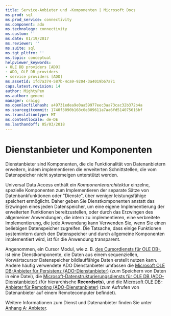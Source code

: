 ```yaml
---
title: Service-Anbieter und -Komponenten | Microsoft Docs
ms.prod: sql
ms.prod_service: connectivity
ms.component: ado
ms.technology: connectivity
ms.custom: ''
ms.date: 01/19/2017
ms.reviewer: ''
ms.suite: sql
ms.tgt_pltfrm: ''
ms.topic: conceptual
helpviewer_keywords:
- OLE DB providers [ADO]
- ADO, OLE DB providers
- service providers [ADO]
ms.assetid: 1fd7a374-587b-4ca9-9204-3a4019b67a71
caps.latest.revision: 14
author: MightyPen
ms.author: genemi
manager: craigg
ms.openlocfilehash: a49731edea9e0aa59977eec3aa73cac32b372b4a
ms.sourcegitcommit: 1740f3090b168c0e809611a7aa6fd514075616bf
ms.translationtype: MT
ms.contentlocale: de-DE
ms.lasthandoff: 05/03/2018
---
```

# <a name="service-providers-and-components"></a>Dienstanbieter und Komponenten
Dienstanbieter sind Komponenten, die die Funktionalität von Datenanbietern erweitern, indem implementieren die erweiterten Schnittstellen, die vom Datenspeicher nicht systemeigen unterstützt werden.  
  
 Universal Data Access enthält ein *Komponentenarchitektur* einzelne, spezielle Komponenten zum Implementieren der separate Sätze von Datenbankfunktionen oder "Dienste", über weniger leistungsfähige speichert ermöglicht. Daher geben Sie Dienstkomponenten anstatt das Erzwingen eines jeden Datenspeicher, um eine eigene Implementierung der erweiterten Funktionen bereitzustellen, oder durch das Erzwingen des allgemeiner Anwendungen, die intern zu implementieren, eine verbreitete Implementierung, die jede Anwendung kann Verwenden Sie, wenn Sie einen beliebigen Datenspeicher zugreifen. Die Tatsache, dass einige Funktionen systemintern durch den Datenspeicher und durch allgemeine Komponenten implementiert wird, ist für die Anwendung transparent.  
  
 Angenommen, ein Cursor Modul, wie z. B. [des Cursordiensts für OLE DB-](http://msdn.microsoft.com/en-us/57638feb-4ecd-4051-becb-8f828d21cf44), ist eine Dienstkomponente, die Daten aus einem sequenziellen, Vorwärtscursor Datenspeicher bildlauffähige Daten erstellt nutzen kann. Andere häufig verwendete ADO Dienstanbieter umfassen die [Microsoft OLE DB-Anbieter für Persistenz (ADO-Dienstanbieter)](../../../ado/guide/appendixes/microsoft-ole-db-persistence-provider-ado-service-provider.md) (zum Speichern von Daten in eine Datei), die [Microsoft-Datenstrukturierungsdiensts für OLE DB (ADO-Dienstanbieter) ](../../../ado/guide/appendixes/microsoft-data-shaping-service-for-ole-db-ado-service-provider.md) (für hierarchische **Recordsets**), und die [Microsoft OLE DB-Anbieter für Remoting (ADO-Dienstanbieter)](../../../ado/guide/appendixes/microsoft-ole-db-remoting-provider-ado-service-provider.md) (zum Aufrufen von Datenanbieter auf einem Remotecomputer befindet).  
  
 Weitere Informationen zum Dienst und Datenanbieter finden Sie unter [Anhang A: Anbieter](../../../ado/guide/appendixes/appendix-a-providers.md).
